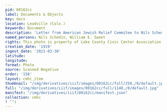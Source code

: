 ```yaml
---
pid: 00162cc
label: Documents & Objects
key: docs
location: Leadville (Colo.)
keywords: Document
description: 'Letter from American Jewish Relief Commitee to Nils Schedin, 1919 '
named_persons: Nils Schedin, William E. Sweet
rights: This photo is property of Lake County Civic Center Association.
creation_date: '1919'
ingest_date: '2021-03-30'
latitude: 
longitude: 
format: Photo
source: Scanned Negative
order: '158'
layout: cmhc_item
thumbnail: "/img/derivatives/iiif/images/00162cc/full/250,/0/default.jpg"
full: "/img/derivatives/iiif/images/00162cc/full/1140,/0/default.jpg"
manifest: "/img/derivatives/iiif/00162cc/manifest.json"
collection: cmhc
! '': 
---
```

